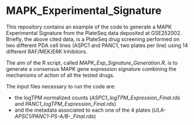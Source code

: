 # MAPK_Experimental_Signature
This repository contains an example of the code to generate a MAPK Experimental Signature from the PlateSeq data deposited at GSE252002.
Briefly, the above cited data, is a PlateSeq drug screening performed on two different PDA cell lines (ASPC1 and PANC1, two plates per line) using 14 different RAF/MEK/ERK Inhibitors.

The aim of the R script, called *MAPK_Exp_Signature_Generation.R*, is to generate a consensus MAPK gene expression signature combining the mechanisms of action of all the tested drugs. 

The input files necessary to run the code are:

* the logTPM normalized counts (*ASPC1_logTPM_Expression_Final.rds* and *PANC1_logTPM_Expression_Final.rds*)
* and the metadata associated to each one of the 4 plates (*ULA-APSC1/PANC1-PS-A/B-_Final.rds*)

